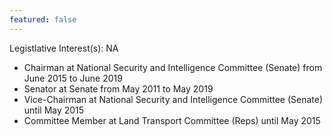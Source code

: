 ```yaml
---
featured: false
---
```

Legistlative Interest(s): NA

* Chairman at National Security and Intelligence Committee (Senate) from June 2015 to June 2019
* Senator at Senate from May 2011 to May 2019
* Vice-Chairman at National Security and Intelligence Committee (Senate) until May 2015
* Committee Member at Land Transport Committee (Reps) until May 2015

